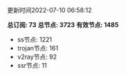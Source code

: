 更新时间2022-07-10 06:58:12

**总订阅: 73**
**总节点: 3723**
**有效节点: 1485**
- ss节点: 1221
- trojan节点: 161
- v2ray节点: 92
- ssr节点: 11
